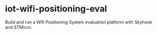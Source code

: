 # iot-wifi-positioning-eval
Build and run a Wifi Positioning System evaluation platform with Skyhook and STMicro.
